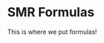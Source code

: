 <!-- TITLE: Formulas -->
<!-- SUBTITLE: A quick summary of Formulas -->

# SMR Formulas
This is where we put formulas!
